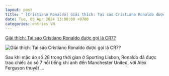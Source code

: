 ```yaml
---
layout: post
title: " [Cristiano Ronaldo] Giải thích: Tại sao Cristiano Ronaldo được gọi là CR7?"
date: Tue, 09 Apr 2024 13:00:00 +0700
categories: entries VN
---
```

[Giải thích: Tại sao Cristiano Ronaldo được gọi là CR7?](https://www.goal.com/vn/list/giai-thich-tai-sao-cristiano-ronaldo-duoc-goi-la-cr7/blt2242682af01faef2)

![Giải thích: Tại sao Cristiano Ronaldo được gọi là CR7?](https://assets.goal.com/images/v3/bltfa53ff60d478d55a/2361280b91e06102378a0edd6aac06ee03c5b83d.jpg)

Sau khi mặc áo số 28 trong thời gian ở Sporting Lisbon, Ronaldo đã được trao chiếc áo số 7 nổi tiếng khi anh đến Manchester United, với Alex Ferguson thuyết ...

